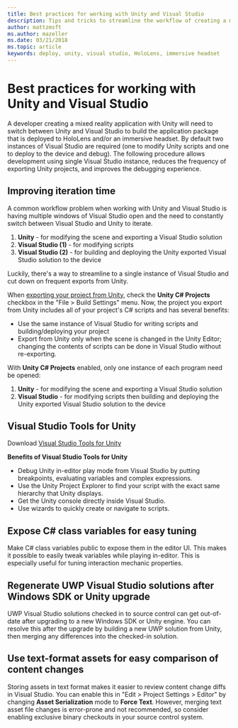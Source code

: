 ```yaml
---
title: Best practices for working with Unity and Visual Studio
description: Tips and tricks to streamline the workflow of creating a mixed reality application with Unity and Visual Studio.
author: mattzmsft
ms.author: mazeller
ms.date: 03/21/2018
ms.topic: article
keywords: deploy, unity, visual studio, HoloLens, immersive headset
---
```




# Best practices for working with Unity and Visual Studio

A developer creating a mixed reality application with Unity will need to switch between Unity and Visual Studio to build the application package that is deployed to HoloLens and/or an immersive headset. By default two instances of Visual Studio are required (one to modify Unity scripts and one to deploy to the device and debug). The following procedure allows development using single Visual Studio instance, reduces the frequency of exporting Unity projects, and improves the debugging experience.

## Improving iteration time

A common workflow problem when working with Unity and Visual Studio is having multiple windows of Visual Studio open and the need to constantly switch between Visual Studio and Unity to iterate.
1. **Unity** - for modifying the scene and exporting a Visual Studio solution
2. **Visual Studio (1)** - for modifying scripts
3. **Visual Studio (2)** - for building and deploying the Unity exported Visual Studio solution to the device

Luckily, there's a way to streamline to a single instance of Visual Studio and cut down on frequent exports from Unity.

When [exporting your project from Unity](exporting-and-building-a-unity-visual-studio-solution.md), check the **Unity C# Projects** checkbox in the "File > Build Settings" menu. Now, the project you export from Unity includes all of your project's C# scripts and has several benefits:
* Use the same instance of Visual Studio for writing scripts and building/deploying your project
* Export from Unity only when the scene is changed in the Unity Editor; changing the contents of scripts can be done in Visual Studio without re-exporting.

With **Unity C# Projects** enabled, only one instance of each program need be opened:
1. **Unity** - for modifying the scene and exporting a Visual Studio solution
2. **Visual Studio** - for modifying scripts then building and deploying the Unity exported Visual Studio solution to the device

## Visual Studio Tools for Unity

Download [Visual Studio Tools for Unity](https://visualstudiogallery.msdn.microsoft.com/8d26236e-4a64-4d64-8486-7df95156aba9)

**Benefits of Visual Studio Tools for Unity**
* Debug Unity in-editor play mode from Visual Studio by putting breakpoints, evaluating variables and complex expressions.
* Use the Unity Project Explorer to find your script with the exact same hierarchy that Unity displays.
* Get the Unity console directly inside Visual Studio.
* Use wizards to quickly create or navigate to scripts.

## Expose C# class variables for easy tuning

Make C# class variables public to expose them in the editor UI. This makes it possible to easily tweak variables while playing in-editor. This is especially useful for tuning interaction mechanic properties.

## Regenerate UWP Visual Studio solutions after Windows SDK or Unity upgrade

UWP Visual Studio solutions checked in to source control can get out-of-date after upgrading to a new Windows SDK or Unity engine. You can resolve this after the upgrade by building a new UWP solution from Unity, then merging any differences into the checked-in solution.

## Use text-format assets for easy comparison of content changes

Storing assets in text format makes it easier to review content change diffs in Visual Studio. You can enable this in "Edit > Project Settings > Editor" by changing **Asset Serialization** mode to **Force Text**. However, merging text asset file changes is error-prone and not recommended, so consider enabling exclusive binary checkouts in your source control system.
